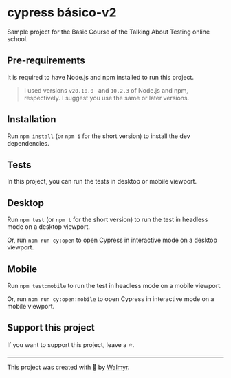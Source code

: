 # cypress básico-v2

Sample project for the Basic Course of the Talking About Testing online school.

## Pre-requirements

It is required to have Node.js and npm installed to run this project.

> I used versions `v20.10.0 ` and `10.2.3` of Node.js and npm, respectively. I suggest you use the same or later versions.

## Installation

Run `npm install` (or `npm i` for the short version) to install the dev dependencies.

## Tests

In this project, you can run the tests in desktop or mobile viewport.

## Desktop

Run `npm test` (or `npm t` for the short version) to run the test in headless mode on a desktop viewport.

Or, run `npm run cy:open` to open Cypress in interactive mode on a desktop viewport.

## Mobile

Run `npm test:mobile` to run the test in headless mode on a mobile viewport.

Or, run `npm run cy:open:mobile` to open Cypress in interactive mode on a mobile viewport.

## Support this project

If you want to support this project, leave a ⭐.
___

This project was created with 💚 by [Walmyr](https://walmyr.dev).